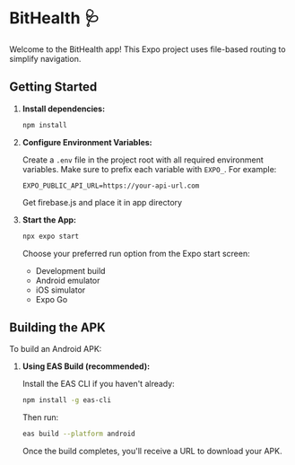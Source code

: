 # BitHealth 🩺

Welcome to the BitHealth app! This Expo project uses file-based routing to simplify navigation.

## Getting Started

1. **Install dependencies:**

   ```bash
   npm install
   ```

2. **Configure Environment Variables:**

   Create a `.env` file in the project root with all required environment variables. Make sure to prefix each variable with `EXPO_`. For example:

   ```env
   EXPO_PUBLIC_API_URL=https://your-api-url.com
   ```
   Get firebase.js and place it in app directory

3. **Start the App:**

   ```bash
   npx expo start
   ```

   Choose your preferred run option from the Expo start screen:

   - Development build
   - Android emulator
   - iOS simulator
   - Expo Go

## Building the APK

To build an Android APK:

1. **Using EAS Build (recommended):**

   Install the EAS CLI if you haven't already:

   ```bash
   npm install -g eas-cli
   ```

   Then run:

   ```bash
   eas build --platform android
   ```

   Once the build completes, you'll receive a URL to download your APK.
